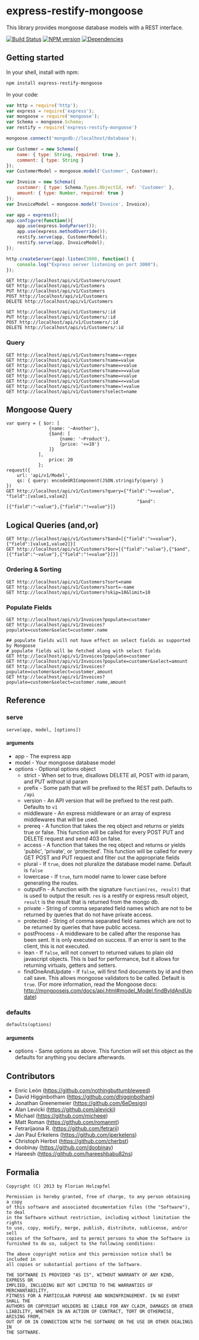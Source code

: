 # express-restify-mongoose
This library provides mongoose database models with a REST interface.

[![Build Status](https://travis-ci.org/florianholzapfel/express-restify-mongoose.png)](https://travis-ci.org/florianholzapfel/express-restify-mongoose)
[![NPM version](https://badge.fury.io/js/express-restify-mongoose.png)](http://badge.fury.io/js/express-restify-mongoose)
[![Dependencies](https://david-dm.org/florianholzapfel/express-restify-mongoose.png)](https://david-dm.org/florianholzapfel/express-restify-mongoose)

## Getting started

In your shell, install with npm:

```sh
npm install express-restify-mongoose
```

In your code:

```javascript
var http = require('http');
var express = require('express');
var mongoose = require('mongoose');
var Schema = mongoose.Schema;
var restify = require('express-restify-mongoose')

mongoose.connect('mongodb://localhost/database');

var Customer = new Schema({
	name: { type: String, required: true },
	comment: { type: String }
});
var CustomerModel = mongoose.model('Customer', Customer);

var Invoice = new Schema({
    customer: { type: Schema.Types.ObjectId, ref: 'Customer' },
	amount: { type: Number, required: true }
});
var InvoiceModel = mongoose.model('Invoice', Invoice);

var app = express();
app.configure(function(){
	app.use(express.bodyParser());
	app.use(express.methodOverride());
	restify.serve(app, CustomerModel);
	restify.serve(app, InvoiceModel);
});

http.createServer(app).listen(3000, function() {
	console.log("Express server listening on port 3000");
});
```

```
GET http://localhost/api/v1/Customers/count
GET http://localhost/api/v1/Customers
PUT http://localhost/api/v1/Customers
POST http://localhost/api/v1/Customers
DELETE http://localhost/api/v1/Customers

GET http://localhost/api/v1/Customers/:id
PUT http://localhost/api/v1/Customers/:id
POST http://localhost/api/v1/Customers/:id
DELETE http://localhost/api/v1/Customers/:id
```

### Query
```
GET http://localhost/api/v1/Customers?name=~regex
GET http://localhost/api/v1/Customers?name=value
GET http://localhost/api/v1/Customers?name=>value
GET http://localhost/api/v1/Customers?name=>=value
GET http://localhost/api/v1/Customers?name=<value
GET http://localhost/api/v1/Customers?name=<=value
GET http://localhost/api/v1/Customers?name=!=value
GET http://localhost/api/v1/Customers?select=name
```
## Mongoose Query
```
var query = { $or: [
                {name: '~Another'},
                {$and: [
                    {name: '~Product'},
                    {price: '<=10'}
                ]}
            ],
                price: 20
            };
request({
    url: 'api/v1/Model',
    qs: { query: encodeURIComponent(JSON.stringify(query) }
})
GET http://localhost/api/v1/Customers?query={"field":">=value", "field":[value1,value2]
                                                 "$and":[{"field":"~value"},{"field":"!=value"}]}
```
## Logical Queries (and,or)
```
GET http://localhost/api/v1/Customers?$and=[{"field":">=value"},{"field":[value1,value2]}]
GET http://localhost/api/v1/Customers?$or=[{"field":"value"},{"$and",[{"field":"~value"},{"field":"!=value"}]}]
```

### Ordering & Sorting
```
GET http://localhost/api/v1/Customers?sort=name
GET http://localhost/api/v1/Customers?sort=-name
GET http://localhost/api/v1/Customers?skip=10&limit=10
```

### Populate Fields
```
GET http://localhost/api/v1/Invoices?populate=customer
GET http://localhost/api/v1/Invoices?populate=customer&select=customer.name

## populate fields will not have effect on select fields as supported by Mongoose
# populate fields will be fetched along with select fields
GET http://localhost/api/v1/Invoices?populate=customer
GET http://localhost/api/v1/Invoices?populate=customer&select=amount
GET http://localhost/api/v1/Invoices?populate=customer&select=customer,amount
GET http://localhost/api/v1/Invoices?populate=customer&select=customer.name,amount

```

## Reference
### serve
```
serve(app, model, [options])
```

#### arguments
* app - The express app
* model - Your mongoose database model
* options - Optional options object
  * strict - When set to true, disallows DELETE all, POST with id param, and PUT without id param
  * prefix - Some path that will be prefixed to the REST path. Defaults to ```/api```
  * version - An API version that will be prefixed to the rest path. Defaults to ```v1```
  * middleware - An express middleware or an array of express middlewares that will be used.
  * prereq - A function that takes the req object and returns or yields true or false. This function will be called for every POST PUT and DELETE request and send 403 on false.
  * access - A function that takes the req object and returns or yields 'public', 'private', or 'protected'. This function will be called for every GET POST and PUT request and filter out the appropriate fields
  * plural - If ```true```, does not pluralize the database model name. Default is ```false```
  * lowercase - If ```true```, turn model name to lower case before generating the routes.
  * outputFn - A function with the signature ```function(res, result)``` that is used to output the result. ```res``` is a restify or express result object, ```result``` is the result that is returned from the mongo db.
  * private - String of comma separated field names which are not to be returned by queries that do not have private access.
  * protected - String of comma separated field names which are not to be returned by queries that have public access.
  * postProcess - A middleware to be called after the response has been sent.
    It is only executed on success.  If an error is sent to the client,
    this is not executed.
  * lean - If ```false```, will not convert to returned values to plain old javascript
    objects. This is bad for performance, but it allows for returning virtuals, getters    and setters.
  * findOneAndUpdate - If ```false```, will first find documents by id and then call save. This
    allows mongoose validators to be called. Default is ```true```.
    (For more information, read the Mongoose docs:
    http://mongoosejs.com/docs/api.html#model_Model.findByIdAndUpdate)

### defaults
```
defaults(options)
```

#### arguments
* options - Same options as above. This function will set this object as the defaults for anything you declare afterwards.


## Contributors
* Enric León (https://github.com/nothingbuttumbleweed)
* David Higginbotham (https://github.com/dhigginbotham)
* Jonathan Greenemeier (https://github.com/6eDesign)
* Alan Levicki (https://github.com/alevicki)
* Michael (https://github.com/micheee)
* Matt Roman (https://github.com/romanmt)
* Fetrarijaona R. (https://github.com/fetrarij)
* Jan Paul Erkelens (https://github.com/jperkelens)
* Christoph Herbst (https://github.com/cherbst)
* doobinay (https://github.com/doobinay)
* Hareesh (https://github.com/hareeshbabu82ns)

## Formalia

```
Copyright (C) 2013 by Florian Holzapfel

Permission is hereby granted, free of charge, to any person obtaining a copy
of this software and associated documentation files (the "Software"), to deal
in the Software without restriction, including without limitation the rights
to use, copy, modify, merge, publish, distribute, sublicense, and/or sell
copies of the Software, and to permit persons to whom the Software is
furnished to do so, subject to the following conditions:

The above copyright notice and this permission notice shall be included in
all copies or substantial portions of the Software.

THE SOFTWARE IS PROVIDED "AS IS", WITHOUT WARRANTY OF ANY KIND, EXPRESS OR
IMPLIED, INCLUDING BUT NOT LIMITED TO THE WARRANTIES OF MERCHANTABILITY,
FITNESS FOR A PARTICULAR PURPOSE AND NONINFRINGEMENT. IN NO EVENT SHALL THE
AUTHORS OR COPYRIGHT HOLDERS BE LIABLE FOR ANY CLAIM, DAMAGES OR OTHER
LIABILITY, WHETHER IN AN ACTION OF CONTRACT, TORT OR OTHERWISE, ARISING FROM,
OUT OF OR IN CONNECTION WITH THE SOFTWARE OR THE USE OR OTHER DEALINGS IN
THE SOFTWARE.
```
